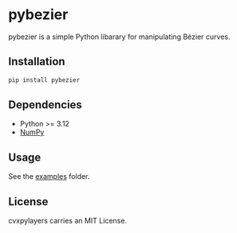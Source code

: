 # pybezier

pybezier is a simple Python libarary for manipulating Bézier curves.

## Installation

```bash
pip install pybezier
```

## Dependencies

* Python >= 3.12
* [NumPy](https://pypi.org/project/numpy/)

## Usage

See the [examples](https://github.com/TobiaMarcucci/pybezier/tree/main/examples) folder.


## License

cvxpylayers carries an MIT License.
